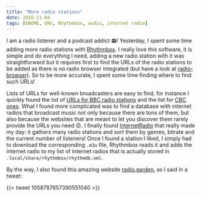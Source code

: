 ```yaml
---
title: "More radio stations"
date: 2018-11-04
tags: [GNOME, GNU, Rhythmbox, audio, internet radio]
---
```


I am a radio listener and a podcast addict :radio:! Yesterday, I spent some time adding more
radio stations with [Rhythmbox](https://wiki.gnome.org/Apps/Rhythmbox). I
really love this software, it is simple and do everything I need, adding a new
radio station with it was straightforward but it requires first to find the
URLs of the radio stations to be added as there is no radio browser integrated
(but have a look at [radio-browser](https://github.com/fossfreedom/radio-browser)).
So to be more accurate, I spent some time finding where to find such URLs!

Lists of URLs for well-known broadcasters are easy to find, for instance I
quickly found the list of [URLs for BBC radio stations](http://www.suppertime.co.uk/blogmywiki/2015/04/updated-list-of-bbc-network-radio-urls/)
and the list for [CBC ones](https://www.cbc.ca/radio/includes/streams.html). What
I found more complicated was to find a database with internet radios that broadcast
music not only because there are tons of them, but also because the websites
that are meant to let you discover them rarely provide the URLs you need :angry:.
I finally found [InternetRadio](https://www.internet-radio.com/) that really
made my day: it gathers many radio stations and sort them by genres, bitrate
and the current number of listeners! Once I found a station I liked,
I simply had to download the corresponding `.m3u` file, Rhythmbox reads it and
adds the internet radio to my list of internet radios that is actually stored in
`.local/share/rhythmbox/rhythmdb.xml`.


By the way, I also found this amazing website [radio.garden](http://radio.garden),
as I said in a tweet:

{{< tweet 1058787657390551040 >}}
